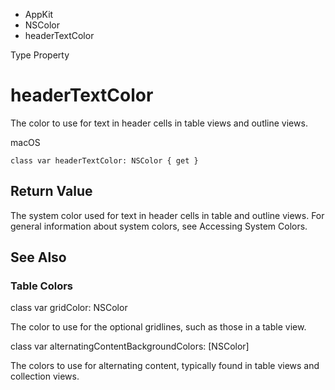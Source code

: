 

- AppKit
- NSColor
-  headerTextColor 

Type Property

# headerTextColor

The color to use for text in header cells in table views and outline views.

macOS

``` source
class var headerTextColor: NSColor { get }
```

## Return Value

The system color used for text in header cells in table and outline views. For general information about system colors, see Accessing System Colors.

## See Also

### Table Colors

class var gridColor: NSColor

The color to use for the optional gridlines, such as those in a table view.

class var alternatingContentBackgroundColors: [NSColor]

The colors to use for alternating content, typically found in table views and collection views.

